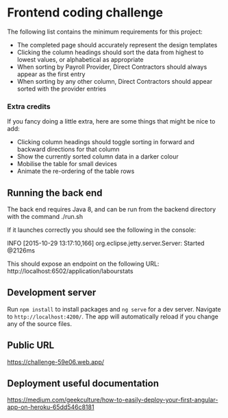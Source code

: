 # Frontend coding challenge

The following list contains the minimum requirements for this project:

* The completed page should accurately represent the design templates
* Clicking the column headings should sort the data from highest to lowest values, or alphabetical as appropriate
* When sorting by Payroll Provider, Direct Contractors should always appear as the first entry
* When sorting by any other column, Direct Contractors should appear sorted with the provider entries

### Extra credits
If you fancy doing a little extra, here are some things that might be nice to add:

* Clicking column headings should toggle sorting in forward and backward directions for that column
* Show the currently sorted column data in a darker colour
* Mobilise the table for small devices
* Animate the re-ordering of the table rows


## Running the back end
The back end requires Java 8, and can be run from the backend directory with the command ./run.sh

If it launches correctly you should see the following in the console:

INFO [2015-10-29 13:17:10,166] org.eclipse.jetty.server.Server: Started @2126ms

This should expose an endpoint on the following URL: http://localhost:6502/application/labourstats

## Development server

Run `npm install` to install packages and `ng serve` for a dev server. Navigate to `http://localhost:4200/`. The app will automatically reload if you change any of the source files.

## Public URL
https://challenge-59e06.web.app/

## Deployment useful documentation
https://medium.com/geekculture/how-to-easily-deploy-your-first-angular-app-on-heroku-65dd546c8181



